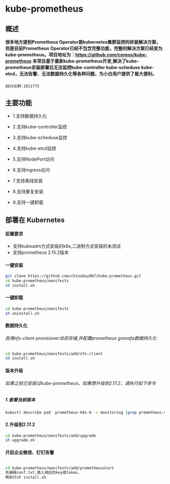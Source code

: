 # kube-prometheus

## 概述

**很多地方提到Prometheus Operator是kubernetes集群监控的终极解决方案，但是目前Prometheus Operator已经不包含完整功能，完整的解决方案已经变为kube-prometheus。项目地址为：https://github.com/coreos/kube-prometheus
本项目基于最新kube-prometheus开发,解决了kube-prometheus安装部署后无法监控kube-controller kube-scheduse kube-etcd，无法告警、无法数据持久化等各种问题，为小白用户提供了极大便利。**

####
    QQ讨论群:1911775
    

## 主要功能

- 1.支持数据持久化

- 2.支持kube-controller监控

- 3.支持kube-scheduse监控

- 4.支持kube-etcd监控

- 5.支持NodePort访问

- 6.支持ingress访问

- 7.支持离线安装

- 8.支持重复安装

- 9.支持一键卸载


## 部署在 Kubernetes
#### 前置要求
   
 - 支持kubeadm方式安装的k8s,二进制方式安装的未测试
 - 支持prometheus 2.15.2版本

#### 一键安装

```bash 
git clone https://github.com/chinaboy007/kube-prometheus.git
cd kube-prometheus/manifests
sh install.sh
```


#### 一键卸载

```bash
cd kube-prometheus/manifests
sh uninstall.sh
```

#### 数据持久化

###### 启用nfs-client-provisioner动态存储,并配置prometheus granafa数据持久化
```bash
cd kube-prometheus/manifests/add/nfs-client
sh install.sh
```
#### 版本升级

###### 如果之前已安装过kube-prometheus，如果想升级到2.17.2，请执行如下命令

##### 1.查看当前版本
```bash
kubectl describe pod  prometheus-k8s-0 -n monitoring |grep prometheus:v |awk -F: '{print $3}'
```

#### 2.升级到2.17.2
```bash
cd kube-prometheus/manifests/add/upgrade
sh upgrade.sh
```

#### 开启企业微信、钉钉告警
###### 
```bash
cd kube-prometheus/manifests/add/prometheusalert
先编辑conf.txt,填入相应的key或token，
再执行sh install.sh
```

